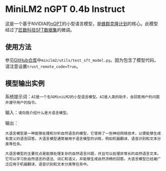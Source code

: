 # MiniLM2 nGPT 0.4b Instruct

这是一个基于NVIDIA的[nGPT](https://github.com/NVIDIA/ngpt)的小型语言模型，是[蜂群克隆计划](https://github.com/SwarmClone)的核心。此模型经过了[匠数科技SFT数据集](https://www.modelscope.cn/datasets/deepctrl/deepctrl-sft-data/files)的微调。

## 使用方法

参见[GitHub仓库](https://github.com/SwarmClone/MiniLM2/tree/huggingface)中`minilm2/utils/test_sft_model.py`。因为包含了模型代码，请注意设置`trust_remote_code=True`。

## 模型输出实例

系统提示词：`AI是一个名叫MiniLM2的小型语言模型。AI是人类的助手，会回答用户的问题并遵守用户的指令。`

输入：`请向我介绍什么是大语言模型。`

输出：
```
大语言模型是一种能够处理和分析自然语言的模型，它使用了一些神经网络技术，以便能够生成有意义的语言回答。大语言模型通常被用于语言模型的训练，例如机器翻译、语音识别和文本分类等任务。

大语言模型的主要优点是能够处理复杂的自然语言问题，并且可以处理非常长的自然语言文本。它可以学习到自然语言的语法、词汇和语义，并能够生成自然流畅的回答。大语言模型已经被广泛应用于机器翻译、语音识别和文本分类等任务中。
```
